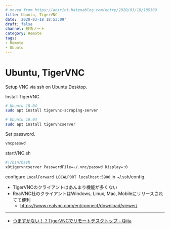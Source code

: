 ```yaml
---
# moved from https://aoirint.hatenablog.com/entry/2020/03/18/185309
title: Ubuntu, TigerVNC
date: '2020-03-18 18:53:09'
draft: false
channel: 技術ノート
category: Remote
tags:
- Remote
- Ubuntu
---
```

# Ubuntu, TigerVNC

Setup VNC via ssh on Ubuntu Desktop.

Install TigerVNC.
```sh
# Ubuntu 18.04
sudo apt install tigervnc-scraping-server

# Ubuntu 16.04
sudo apt install tigervncserver
```

Set password.
```sh
vncpasswd
```

startVNC.sh
```sh
#!/bin/bash
x0tigervncserver PasswordFile=~/.vnc/passwd Display=:0
```

configure `LocalForward LOCALPORT localhost:5900` in ~/.ssh/config.

- TigerVNCのクライアントはあんまり機能が多くない
- RealVNC社のクライアントはWindows, Linux, Mac, Mobileにリリースされてて便利
    - https://www.realvnc.com/en/connect/download/viewer/

---

- [つまずかない！？TigerVNCでリモートデスクトップ - Qiita](https://qiita.com/Tats_U_/items/c170f61a5e03ae045128)
